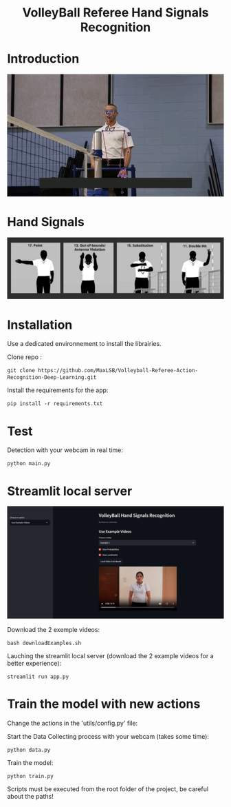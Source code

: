<div align="center">
  <h1>VolleyBall Referee Hand Signals Recognition </h1>
</div>

# Introduction

<div align="center">
  <img src="examples/First.gif" alt="Example" width="700"/>
</div>

# Hand Signals
<div align="center">
  <img src="assets/actions.png" alt="Interface" width="1000"/>
</div>

# Installation

Use a dedicated environnement to install the librairies.

Clone repo :
```
git clone https://github.com/MaxLSB/Volleyball-Referee-Action-Recognition-Deep-Learning.git
```
Install the requirements for the app:
```
pip install -r requirements.txt
```
# Test

Detection with your webcam in real time:
```
python main.py
```

# Streamlit local server

<div align="center">
  <img src="assets/streamlit-1.png" alt="Example" width="800" />
</div>

Download the 2 exemple videos:
```
bash downloadExamples.sh
```
Lauching the streamlit local server (download the 2 example videos for a better experience):
```
streamlit run app.py
```

# Train the model with new actions

Change the actions in the 'utils/config.py' file:

Start the Data Collecting process with your webcam (takes some time):
```
python data.py
```
Train the model:
```
python train.py
```







Scripts must be executed from the root folder of the project, be careful about the paths!
